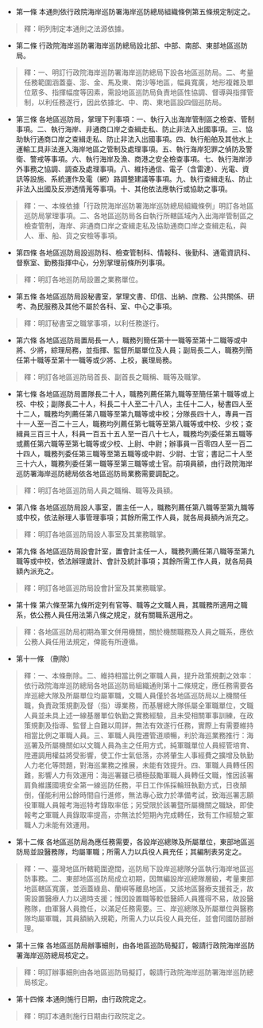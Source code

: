 * 第一條 本通則依行政院海岸巡防署海岸巡防總局組織條例第五條規定制定之。

> 釋：明列制定本通則之法源依據。

* 第二條 行政院海岸巡防署海岸巡防總局設北部、中部、南部、東部地區巡防局。

> 釋：一、明訂行政院海岸巡防署海岸巡防總局下設各地區巡防局。二、考量任務範圍涵蓋臺、澎、金、馬及東、南沙等地區，幅員寬廣，地形複雜及單位眾多、指揮幅度等因素，需設地區巡防局負責地區性協調、督導與指揮管制，以利任務遂行，因此依據北、中、南、東地區設四個巡防局。

* 第三條 各地區巡防局，掌理下列事項：一、執行入出海岸管制區之檢查、管制事項。二、執行海岸、非通商口岸之查緝走私、防止非法入出國事項。三、協助執行通商口岸之查緝走私、防止非法入出國事項。四、執行船舶及其他水上運輸工具非法進入海岸地區之管制及處理事項。五、執行海岸犯罪之偵防及警衛、警戒等事項。六、執行海岸及漁、商港之安全檢查事項。七、執行海岸涉外事務之協調、調查及處理事項。八、維持通信、電子（含雷達）、光電、資訊等設施、系統運作及電（網）路調整建議等事項。九、執行查緝走私、防止非法入出國及反滲透情蒐等事項。十、其他依法應執行或協助之事項。

> 釋：一、本條依據「行政院海岸巡防署海岸巡防總局組織條例」明訂各地區巡防局掌理事項。二、各地區巡防局各自執行所轄區域內入出海岸管制區之檢查管制，海岸、非通商口岸之查緝走私及協助通商口岸之查緝走私，與人、車、船、貨之安檢等事項。

* 第四條 各地區巡防局設巡防科、檢查管制科、情報科、後勤科、通電資訊科、督察室、勤務指揮中心，分別掌理前條所列事項。

> 釋：明訂各地巡防局設置之業務單位。

* 第五條 各地區巡防局設秘書室，掌理文書、印信、出納、庶務、公共關係、研考、為民服務及其他不屬於各科、室、中心之事項。

> 釋：明訂秘書室之職掌事項，以利任務遂行。

* 第六條 各地區巡防局置局長一人，職務列簡任第十一職等至第十二職等或中將、少將，綜理局務，並指揮、監督所屬單位及人員；副局長二人，職務列簡任第十職等至第十一職等或少將、上校，襄理局務。

> 釋：明訂各地區巡防局首長、副首長之職稱、職等及職掌。

* 第七條 各地區巡防局置隊長二十人，職務列薦任第九職等至簡任第十職等或上校、中校；副隊長二十人，科長二十人至二十八人，主任十二人，秘書四人至十二人，職務均列薦任第八職等至第九職等或中校；分隊長四十人，專員一百十一人至一百二十三人，職務均列薦任第七職等至第八職等或中校、少校；查緝員三百三十人，科員一百五十五人至一百八十七人，職務均列委任第五職等或薦任第六職等至第七職等或少校、上尉、中尉；辦事員一百零四人至一百二十四人，職務列委任第三職等至第五職等或中尉、少尉、士官；書記二十人至三十六人，職務列委任第一職等至第三職等或士官。前項員額，由行政院海岸巡防署海岸巡防總局依各地區巡防局業務需要調配之。

> 釋：明訂各地區巡防局人員之職稱、職等及員額。

* 第八條 各地區巡防局設人事室，置主任一人，職務列薦任第八職等至第九職等或中校，依法辦理人事管理事項；其餘所需工作人員，就各局員額內派充之。

> 釋：明訂各地區巡防局設人事室及其業務職掌。

* 第九條 各地區巡防局設會計室，置會計主任一人，職務列薦任第八職等至第九職等或中校，依法辦理歲計、會計及統計事項；其餘所需工作人員，就各局員額內派充之。

> 釋：明訂各地區巡防局設會計室及其業務職掌。

* 第十條 第六條至第九條所定列有官等、職等之文職人員，其職務所適用之職系，依公務人員任用法第八條之規定，就有關職系選用之。

> 釋：各地區巡防局初期為軍文併用機關，關於機關職務及人員之職系，應依公務人員任用法規定，俾能有所遵循。

* 第十一條 （刪除）

> 釋：一、本條刪除。二、維持相當比例之軍職人員，提升政策規劃之效率：依行政院海岸巡防總局各地區巡防局組織通則第十二條規定，應任務需要各岸巡總大隊及所屬單位均屬軍職，文職人員僅於各地區巡防局以上機關任職，負責政策規劃及督（指）導業務，而基層總大隊係屬全軍職單位，文職人員並未具上述一線基層單位執勤之實務經驗，且未受相關軍事訓練，在政策規劃及指導、監督上自難以周詳，無法有效遂行任務，實際上有需要維持相當比例之軍職人員。三、軍職人員陞遷管道順暢，利於海巡業務推行：海巡署及所屬機關如以文職人員為主之任用方式，純軍職單位人員經管培育、陞遷調用權益將受影響，使工作士氣低落，亦將肇生人事經費之擴增及執勤人力老化等問題，對海巡業務之推展，未能有效提升。四、軍職人員轉任困難，影響人力有效運用：海巡署雖已積極鼓勵軍職人員轉任文職，惟因該署肩負維護國境安全第一線巡防任務，平日工作係採輪班執勤方式，日夜顛倒，僅能利用公餘時間自行進修，無法專心致力於準備考試，致海巡署志願役軍職人員報考海巡特考錄取率低；另受限於該署暨所屬機關之職缺，即使報考之軍職人員錄取率提高，亦無法於短期內完成轉任，致有工作經驗之軍職人力未能有效運用。

* 第十二條 各地區巡防局為應任務需要，各設岸巡總隊及所屬單位，東部地區巡防局並設醫務隊，均屬軍職；所需人力以兵役人員充任；其編制表另定之。

> 釋：一、臺灣地區所轄範圍遼闊，巡防局下設岸巡總隊分區執行海岸地區巡防事務。二、東部地區巡防局成立初期，因無編設岸巡總隊層級，考量東部地區轄區寬廣，並涵蓋綠島、蘭嶼等離島地區，又該地區醫療支援貧乏，故需設置醫療人力以適時支援；惟因設置職等較低醫師人員獲得不易，故設醫務隊，由軍醫人員擔任，以滿足任務需要。三、岸巡總隊及所屬單位與醫務隊均屬軍職，其員額納入規範，所需人力以兵役人員充任，並會同國防部辦理。

* 第十三條 各地區巡防局辦事細則，由各地區巡防局擬訂，報請行政院海岸巡防署海岸巡防總局核定之。

> 釋：明訂辦事細則由各地區巡防局擬訂，報請行政院海岸巡防署海岸巡防總局核定。

* 第十四條 本通則施行日期，由行政院定之。

> 釋：明訂本通則施行日期由行政院定之。

